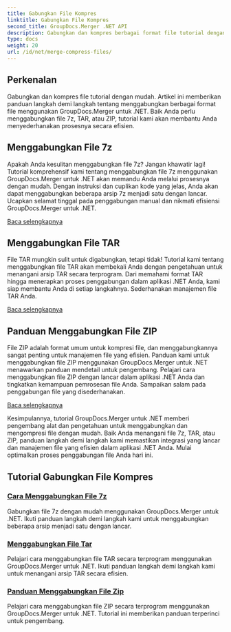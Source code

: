 ```yaml
---
title: Gabungkan File Kompres
linktitle: Gabungkan File Kompres
second_title: GroupDocs.Merger .NET API
description: Gabungkan dan kompres berbagai format file tutorial dengan mudah. Pelajari cara menggabungkan file 7z, TAR, dan ZIP secara mulus dengan panduan langkah demi langkah kami.
type: docs
weight: 20
url: /id/net/merge-compress-files/
---
```

## Perkenalan


Gabungkan dan kompres file tutorial dengan mudah. Artikel ini memberikan panduan langkah demi langkah tentang menggabungkan berbagai format file menggunakan GroupDocs.Merger untuk .NET. Baik Anda perlu menggabungkan file 7z, TAR, atau ZIP, tutorial kami akan membantu Anda menyederhanakan prosesnya secara efisien.

## Menggabungkan File 7z

Apakah Anda kesulitan menggabungkan file 7z? Jangan khawatir lagi! Tutorial komprehensif kami tentang menggabungkan file 7z menggunakan GroupDocs.Merger untuk .NET akan memandu Anda melalui prosesnya dengan mudah. Dengan instruksi dan cuplikan kode yang jelas, Anda akan dapat menggabungkan beberapa arsip 7z menjadi satu dengan lancar. Ucapkan selamat tinggal pada penggabungan manual dan nikmati efisiensi GroupDocs.Merger untuk .NET.

[Baca selengkapnya](./merge-7z-files/)

## Menggabungkan File TAR

File TAR mungkin sulit untuk digabungkan, tetapi tidak! Tutorial kami tentang menggabungkan file TAR akan membekali Anda dengan pengetahuan untuk menangani arsip TAR secara terprogram. Dari memahami format TAR hingga menerapkan proses penggabungan dalam aplikasi .NET Anda, kami siap membantu Anda di setiap langkahnya. Sederhanakan manajemen file TAR Anda.

[Baca selengkapnya](./merging-tar-files/)

## Panduan Menggabungkan File ZIP

File ZIP adalah format umum untuk kompresi file, dan menggabungkannya sangat penting untuk manajemen file yang efisien. Panduan kami untuk menggabungkan file ZIP menggunakan GroupDocs.Merger untuk .NET menawarkan panduan mendetail untuk pengembang. Pelajari cara menggabungkan file ZIP dengan lancar dalam aplikasi .NET Anda dan tingkatkan kemampuan pemrosesan file Anda. Sampaikan salam pada penggabungan file yang disederhanakan.

[Baca selengkapnya](./guide-merging-zip-files/)

Kesimpulannya, tutorial GroupDocs.Merger untuk .NET memberi pengembang alat dan pengetahuan untuk menggabungkan dan mengompresi file dengan mudah. Baik Anda menangani file 7z, TAR, atau ZIP, panduan langkah demi langkah kami memastikan integrasi yang lancar dan manajemen file yang efisien dalam aplikasi .NET Anda. Mulai optimalkan proses penggabungan file Anda hari ini.
## Tutorial Gabungkan File Kompres
### [Cara Menggabungkan File 7z](./merge-7z-files/)
Gabungkan file 7z dengan mudah menggunakan GroupDocs.Merger untuk .NET. Ikuti panduan langkah demi langkah kami untuk menggabungkan beberapa arsip menjadi satu dengan lancar.
### [Menggabungkan File Tar](./merging-tar-files/)
Pelajari cara menggabungkan file TAR secara terprogram menggunakan GroupDocs.Merger untuk .NET. Ikuti panduan langkah demi langkah kami untuk menangani arsip TAR secara efisien.
### [Panduan Menggabungkan File Zip](./guide-merging-zip-files/)
Pelajari cara menggabungkan file ZIP secara terprogram menggunakan GroupDocs.Merger untuk .NET. Tutorial ini memberikan panduan terperinci untuk pengembang.